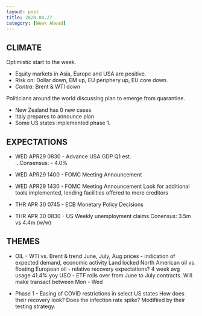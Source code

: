 ```yaml
---
layout: post
title: 2020.04.27
category: [Week Ahead]
---
```


## CLIMATE  
Optimistic start to the week. 
* Equity markets in Asia, Europe and USA are positive. 
* Risk on: Dollar down, EM up, EU periphery up, EU core down. 
* *Contra:* Brent & WTI down 

Politicians around the world discussing plan to emerge from quarantine. 
* New Zealand has 0 new cases 
* Italy prepares to announce plan 
* Some US states implemented phase 1.

## EXPECTATIONS
* WED APR29 0830 - Advance USA GDP Q1 est.  
...Consensus: - 4.0%
* WED APR29 1400 - FOMC Meeting Announcement 
* WED APR29 1430 - FOMC Meeting Announcement 
    Look for additional tools implemented, lending facilities offered to more creditors

* THR APR 30 0745 - ECB Monetary Policy Decisions 
* THR APR 30 0830 - US Weekly unemployment claims 
    Conensus: 3.5m vs 4.4m (w/w) 

## THEMES
* OIL - WTI vs. Brent & trend 
    June, July, Aug prices - indication of expected demand, economic activity 
    Land locked North American oil vs. floating European oil - relative recovery expectations? 
    4 week avg usage 41.4% yoy
    USO - ETF rolls over from June to July contracts. Will make transact between Mon - Wed

* Phase 1 - Easing of COVID restrictions in select US states 
	How does their recovery look? Does the infection rate spike? Modifiied by their testing strategy. 

